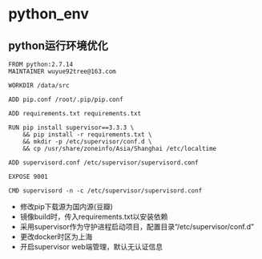 # python_env

## python运行环境优化

```
FROM python:2.7.14
MAINTAINER wuyue92tree@163.com

WORKDIR /data/src

ADD pip.conf /root/.pip/pip.conf

ADD requirements.txt requirements.txt

RUN pip install supervisor==3.3.3 \
    && pip install -r requirements.txt \
    && mkdir -p /etc/supervisor/conf.d \
    && cp /usr/share/zoneinfo/Asia/Shanghai /etc/localtime

ADD supervisord.conf /etc/supervisor/supervisord.conf

EXPOSE 9001

CMD supervisord -n -c /etc/supervisor/supervisord.conf
```

- 修改pip下载源为国内源(豆瓣)
- 镜像build时，传入requirements.txt以安装依赖
- 采用supervisor作为守护进程启动项目，配置目录“/etc/supervisor/conf.d”
- 更改docker时区为上海
- 开启supervisor web端管理，默认无认证信息
